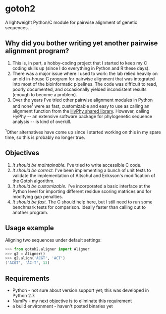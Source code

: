 # gotoh2
A lightweight Python/C module for pairwise alignment of genetic sequences.

## Why did you bother writing yet another pairwise alignment program?
1. This is, in part, a hobby-coding project that I started to keep my C coding skills up (since I do everything in Python and R these days).  
2. There was a major issue where I used to work: the lab relied heavily on an old in-house C program for pairwise alignment that was integrated into most of the bioinformatic pipelines.  The code was difficult to read, poorly documented, and occasionally yielded inconsistent results (enough to become a problem).  
3. Over the years I've tried other pairwise alignment modules in Python and none<sup>1</sup> were as fast, customizable and easy to use as calling an alignment function from the [HyPhy shared library](https://github.com/veg/hyphy-python).  However, calling HyPhy -- an extensive software package for phylogenetic sequence analysis -- is kind of overkill.  

<sup>1</sup>Other alternatives have come up since I started working on this in my spare time, so this is probably no longer true.

## Objectives
1. *It should be maintainable.*  I've tried to write accessible C code.
2. *It should be correct.*  I've been implementing a bunch of unit tests to validate the implementation of Altschul and Eriksson's modification of the Gotoh algorithm.
3. *It should be customizable.*  I've incorporated a basic interface at the Python level for importing different residue scoring matrices and for modifying gap penalties.
4. *It should be fast.*  The C should help here, but I still need to run some benchmark tests for comparison.  Ideally faster than calling out to another program.

## Usage example
Aligning two sequences under default settings:
```python
>>> from gotoh2.aligner import Aligner
>>> g2 = Aligner()
>>> g2.align('ACGT', 'ACT')
('ACGT', 'AC-T', 13)
```

## Requirements
* Python - not sure about version support yet; this was developed in Python 2.7.
* NumPy - my next objective is to eliminate this requirement
* a build environment - haven't posted binaries yet
